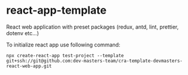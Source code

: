 # react-app-template
React web application with preset packages (redux, antd, lint, prettier, dotenv etc...)

To initialize react app use following command:

```npx create-react-app test-project --template git+ssh://git@github.com:dev-masters-team/cra-template-devmasters-react-web-app.git```
